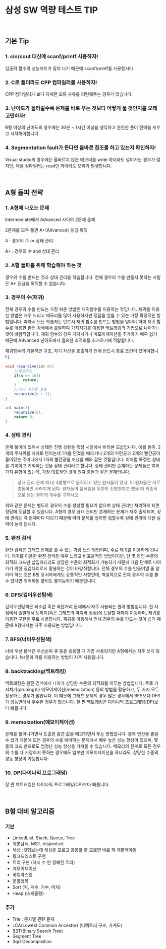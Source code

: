 # 삼성 SW 역량 테스트 TIP

<br>

## 기본 Tip

### 1. cin/cout 대신에 scanf/printf 사용하자!

입출력 함수의 성능차이가 많이 나기 때문에 scanf/printf를 사용합시다.

### 2. C로 풀더라도 CPP 컴파일러를 사용하자!

CPP 컴파일러가 보다 자세한 오류 사유를 리턴해주는 경우가 많습니다.

### 3. 난이도가 올라갈수록 문제를 바로 푸는 것보다 어떻게 풀 것인지를 오래 고민하자!

B형 이상의 난이도의 경우에는 30분 ~ 1시간 이상을 생각하고 완전한 풀이 전략을 세우고 시작해야합니다.

### 4. Segmentation fault가 뜬다면 올바른 참조를 하고 있는지 확인하자!

Visual studio의 경우에는 올바르지 않은 메모리를 write 하더라도 넘어가는 경우가 많지만, 채점 컴파일러는 read만 하더라도 오류가 발생합니다.

<br>

## A형 돌파 전략

### 1. A형에 나오는 문제

Intermediate에서 Advanced 사이의 2문제 출제

2문제를 모두 풀면 A+(Advanced) 등급 획득

A : 경우의 수 or 상태 관리

A+ : 경우의 수 and 상태 관리


### 2. A형 돌파를 위해 학습해야 하는 것

경우의 수를 만드는 것과 상태 관리를 학습합니다. 전체 경우의 수를 만들지 못하는 사람은 A+ 등급을 획득할 수 없습니다.


### 3. 경우의 수(재귀)

전체 경우의 수를 만드는 가장 쉬운 방법은 재귀함수를 이용하는 것입니다. 재귀를 이용한 방법은 매우 느리고 메모리를 많이 사용하지만 정답을 얻을 수 있는 가장 확정적인 방법입니다. 따라서 모든 학습자는 반드시 재귀 함수를 만드는 방법을 알아야 하며 재귀 함수를 이용한 완전 검색에서 출발하여 가지치기를 이용한 백트래킹의 기법으로 나아가는 것이 바람직합니다. 재귀 함수의 경우 가지치기나 메모이제이션을 추가하기 매우 쉽기 때문에 Advanced 난이도에서 필요한 최적화를 추가하기에 적합합니다.

재귀함수의 기본적인 구조, 자기 자신을 호출하기 전에 반드시 종료 조건이 있어야합니다.

```java
void recursive(int n){
    //종료조건
    if(n == 10){
        return;
    }
    //자기 자신을 호출
    recursive(n + 1);
}

int main(){
    recursive(0);
    return 0;
}
```


### 4. 상태 관리

문제 풀이에 있어서 상태란 진행 상황을 특정 시점에서 바라본 모습입니다. 예를 들어, 2개의 주사위를 차례로 던지는데 1개를 던졌을 때라거나 2개의 파란공과 2개의 빨간공이 들어있는 주머니에서 1개의 빨간공을 꺼냈을 때와 같은 것들입니다. 이처럼 특정한 상태를 기록하고 기억하는 것을 상태 관리라고 합니다. 상태 관리만 존재하는 문제들은 여러 가지 유형이 있는데, 가장 대표적인 것이 원자 충돌과 같은 문제입니다.

> 상태 관리 문제 예시) 4방향으로 움직이고 있는 원자들이 있다. 이 원자들은 서로 충돌하면 사라지게 된다. 원자들의 움직임을 무한히 진행한다고 했을 때 최종적으로 남는 원자의 개수를 구하시오.

위와 같은 문제는 별도로 경우의 수를 생성할 필요가 없으며 상태 관리만 처리하게 되면 정답에 도달할 수 있습니다. A형의 경우 상태 관리만 존재하는 문제가 자주 출제되며, 상태 관리는 각 문제마다 다르기 때문에 여러 문제를 접하면 접할수록 상태 관리에 대한 실력이 늘게 됩니다.


### 5. 완전 검색

완전 검색은 그래프 문제를 풀 수 있는 가장 느린 방법이며, 주로 재귀를 이용하게 됩니다. 재귀를 이용한 완전 검색은 매우 느리고 비효율적인 방법이지만, 단 몇 라인 수준의 최적화 코드만 삽입하더라도 상당한 수준의 최적화가 가능하기 때문에 다음 단계로 나아가기 위한 징검다리로서 활용하는 것이 바람직합니다.  전체 경우의 수를 만들어낼 줄 알아야 하는 것은 B형 응시자에게도 공통적인 사항인데, 역설적으로 전체 경우의 수를 볼 수 없다면 최적화된 풀이도 불가능하기 때문입니다.


### 6. DFS(깊이우선탐색)

깊이우선탐색은 최소값 혹은 최단거리 문제에서 자주 사용되는 풀이 방법입니다. 한 지점에서 출발해서 도착지(혹은 그래프의 마지막 정점)에 도달할 때까지 이동하며, 재귀를 이용한 구현을 주로 사용합니다. 재귀를 이용해서 전체 경우의 수를 만드는 것이 쉽기 때문에 A형에서는 자주 사용되는 방법입니다.


### 7. BFS(너비우선탐색)

너비 우선 탐색은 우선순위 큐 등을 응용할 때 가끔 사용되지만 A형에서는 자주 쓰지 않습니다. for문과 큐를 이용하는 방법이 자주 사용됩니다.


### 8. backtracking(백트래킹)

백트래킹은 완전 검색에서 나아가 상당한 수준의 최적화를 이루는 방법입니다. 주로 가지치기(pruning)나 메모이제이션(memoization) 등의 방법을 활용하고, 두 가지 모두 활용하는 경우가 많습니다. 이 때문에 그래프 문제의 경우 많은 경우에서 BFS보다 DFS가 성능면에서 우수한 경우가 많습니다. 잘 짠 백트래킹은 다이나믹 프로그래밍(DP)보다 빠릅니다.


### 9. memoization(메모이제이션)

문제를 풀어나가면서 도출한 중간 값을 메모하면서 푸는 방법입니다. 중복 연산을 줄일 수 있기 때문에 모든 경우의 수를 봐야하는 문제에서 매우 높은 성능 향상이 있으며, 몇 줄의 코드 만으로도 엄청난 성능 향상을 가져올 수 있습니다. 메모리의 한계로 모든 경우의 수를 다 저장하지 못하는 경우에도 일부만 메모이제이션을 하더라도, 상당한 수준의 성능 향상이 가능합니다.


### 10. DP(다이나믹 프로그래밍)

잘 짠 백트래킹은 다이나믹 프로그래밍(DP)보다 빠릅니다.

<br>

 ## B형 대비 알고리즘

### 기본

  - LinkedList, Stack, Queue, Tree
  - 이분탐색, MST, disjointset
  - 해싱 : B형보는데 해싱을 모르고 응용할 줄 모르면 바로 혀 깨물어야됨
  - 링크드리스트 구현 
  - 트리 구현 (자식 수 안 정해진 트리)
  - 메모이제이션 
  - 비트마스킹 
  - 분할정복 
  - Sort (퀵, 계수, 기수, 머지)
  - Heap (스케줄링)
  
### 추가

  - Trie : 문자열 관련 문제
  - LCA(Lowest Common Ancestor) (디렉토리 구조, 가계도)
  - BST(Binary Search Tree) 
  - Segment Tree
  - Sqrt Decompisition

